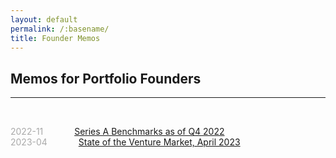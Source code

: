 ```yaml
---
layout: default
permalink: /:basename/
title: Founder Memos
---
```


## Memos for Portfolio Founders

----

<br/>


<span style="color:#A9A9A9;">2022-11</span> &emsp;&emsp;&emsp; [Series A Benchmarks as of Q4 2022](/series-a-benchmarks-q4-2022)  
<span style="color:#A9A9A9;">2023-04</span> &emsp;&emsp;&emsp; [State of the Venture Market, April 2023](/venture-market-update-apr-2023)  
